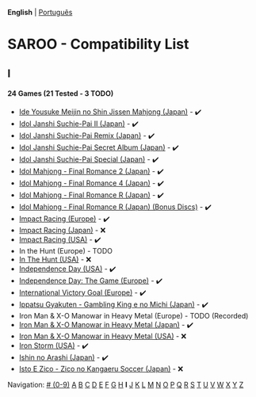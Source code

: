 **English** | [Português](../pt-br/I.md)

# SAROO - Compatibility List

## I

#### 24 Games (21 Tested - 3 TODO)

- [Ide Yousuke Meijin no Shin Jissen Mahjong (Japan)](../../../Regions/Retails/Japan/T-1208G/01/README.md) - :heavy_check_mark:
- [Idol Janshi Suchie-Pai II (Japan)](../../../Regions/Retails/Japan/T-5705G/01/README.md) - :heavy_check_mark:
- [Idol Janshi Suchie-Pai Remix (Japan)](../../../Regions/Retails/Japan/T-5704G/01/README.md) - :heavy_check_mark:
- [Idol Janshi Suchie-Pai Secret Album (Japan)](../../../Regions/Retails/Japan/T-5717G/01/README.md) - :heavy_check_mark:
- [Idol Janshi Suchie-Pai Special (Japan)](../../../Regions/Retails/Japan/T-5701G/01/README.md) - :heavy_check_mark:
- [Idol Mahjong - Final Romance 2 (Japan)](../../../Regions/Retails/Japan/T-16702G/01/README.md) - :heavy_check_mark:
- [Idol Mahjong - Final Romance 4 (Japan)](../../../Regions/Retails/Japan/T-3003G/01/README.md) - :heavy_check_mark:
- [Idol Mahjong - Final Romance R (Japan)](../../../Regions/Retails/Japan/T-16703G/01/README.md) - :heavy_check_mark:
- [Idol Mahjong - Final Romance R (Japan) (Bonus Discs)](../../../Regions/Retails/Japan/T-16705G/01/README.md) - :heavy_check_mark:
- [Impact Racing (Europe)](../../../Regions/Retails/Europe/T-6010H-50/01/README.md) - :heavy_check_mark:
- [Impact Racing (Japan)](../../../Regions/Retails/Japan/T-7307G/01/README.md) - :x:
- [Impact Racing (USA)](../../../Regions/Retails/USA/T-8139H/01/README.md) - :heavy_check_mark:
- In the Hunt (Europe) - TODO
- [In The Hunt (USA)](../../../Regions/Retails/USA/T-10001G/01/README.md) - :x:
- [Independence Day (USA)](../../../Regions/Retails/USA/T-16104H/01/README.md) - :heavy_check_mark:
- [Independence Day: The Game (Europe)](../../../Regions/Retails/Europe/T-16104H/01/README.md) - :heavy_check_mark:
- [International Victory Goal (Europe)](../../../Regions/Retails/Europe/MK-81105/01/README.md) - :heavy_check_mark:
- [Ippatsu Gyakuten - Gambling King e no Michi (Japan)](../../../Regions/Retails/Japan/T-29602G/01/README.md) - :heavy_check_mark:
- Iron Man & X-O Manowar in Heavy Metal (Europe) - TODO (Recorded)
- [Iron Man & X-O Manowar in Heavy Metal (Japan)](../../../Regions/Retails/Japan/T-8115G/01/README.md) - :heavy_check_mark:
- [Iron Man & X-O Manowar in Heavy Metal (USA)](../../../Regions/Retails/USA/T-8119H/01/README.md) - :x:
- [Iron Storm (USA)](../../../Regions/Retails/USA/T-12701H/01/README.md) - :heavy_check_mark:
- [Ishin no Arashi (Japan)](../../../Regions/Retails/Japan/T-7645G/01/README.md) - :heavy_check_mark:
- [Isto E Zico - Zico no Kangaeru Soccer (Japan)](../../../Regions/Retails/Japan/T-18802G/01/README.md) - :x:

Navigation:
[# (0-9)](./09.md) [A](./A.md) [B](./B.md) [C](./C.md) [D](./D.md) [E](./E.md) [F](./F.md) [G](./G.md) [H](./H.md) **I** [J](./J.md) [K](./K.md) [L](./L.md) [M](./M.md) [N](./N.md) [O](./O.md) [P](./P.md) [Q](./Q.md) [R](./R.md) [S](./S.md) [T](./T.md) [U](./U.md) [V](./V.md) [W](./W.md) [X](./X.md) [Y](./Y.md) [Z](./Z.md)

